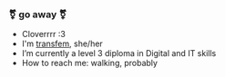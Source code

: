 ### ⚧ **go away** ⚧
- Cloverrrr :3
- I'm [transfem](https://nonbinary.wiki/wiki/Transfeminine), she/her
- I’m currently a level 3 diploma in Digital and IT skills
- How to reach me: walking, probably
